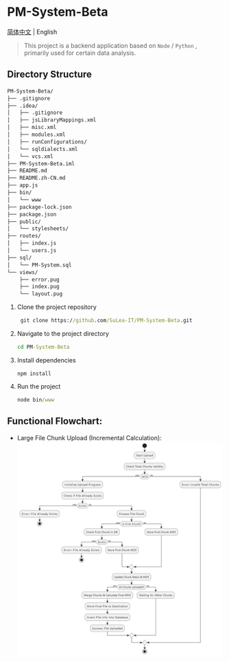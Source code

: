 # PM-System-Beta
[简体中文](https://github.com/SuLea-IT/PM-System-Beta/blob/main/README.zh-CN.md) | English

> This project is a backend application based on `Node` / `Python` , primarily used for certain data analysis.

## Directory Structure

```bash
PM-System-Beta/
├── .gitignore
├── .idea/
│   ├── .gitignore
│   ├── jsLibraryMappings.xml
│   ├── misc.xml
│   ├── modules.xml
│   ├── runConfigurations/
│   └── sqldialects.xml
│   └── vcs.xml
├── PM-System-Beta.iml
├── README.md
├── README.zh-CN.md
├── app.js
├── bin/
│   └── www
├── package-lock.json
├── package.json
├── public/
│   └── stylesheets/
├── routes/
│   ├── index.js
│   └── users.js
├── sql/
│   └── PM-System.sql
└── views/
    ├── error.pug
    ├── index.pug
    └── layout.pug

```


1. Clone the project repository

   ```cmd
    git clone https://github.com/SuLea-IT/PM-System-Beta.git
   ```

2. Navigate to the project directory

   ```cmd
   cd PM-System-Beta
   ```

3. Install dependencies

   ```
   npm install
   ```

4. Run the project

   ```cmd
   node bin/www
   ```
## Functional Flowchart:
- Large File Chunk Upload (Incremental Calculation):
![img_1.png](public/images/img_1.png)
